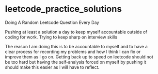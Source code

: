 # leetcode_practice_solutions
Doing A Random Leetcode Question Every Day

Pushing at least a solution a day to keep myself accountable outside of coding for work. Trying to keep sharp on interview skills

The reason I am doing this is to be accountable to myself and to have a clear process for recording my problems and
how I think I can fix or improve them as I go on. Getting back up to speed on leetcode should not be too hard but
having the self-analysis forced on myself by pushing it should make this easier as I will have to reflect.


